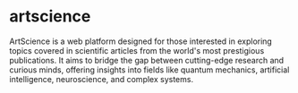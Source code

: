 # artscience
ArtScience is a web platform designed for those interested in exploring topics covered in scientific articles from the world's most prestigious publications. It aims to bridge the gap between cutting-edge research and curious minds, offering insights into fields like quantum mechanics, artificial intelligence, neuroscience, and complex systems.


